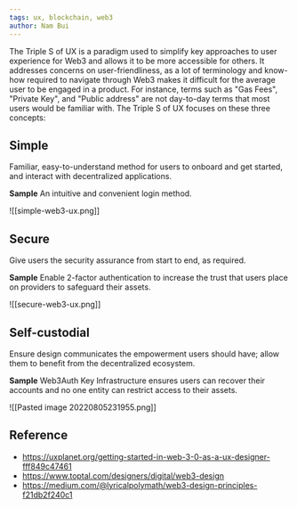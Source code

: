 ```yaml
---
tags: ux, blockchain, web3
author: Nam Bui
---
```


The Triple S of UX is a paradigm used to simplify key approaches to user experience for Web3 and allows it to be more accessible for others. It addresses concerns on user-friendliness, as a lot of terminology and know-how required to navigate through Web3 makes it difficult for the average user to be engaged in a product. For instance, terms such as "Gas Fees", "Private Key", and "Public address" are not day-to-day terms that most users would be familiar with. The Triple S of UX focuses on these three concepts:

## Simple

Familiar, easy-to-understand method for users to onboard and get started, and interact with decentralized applications.

**Sample** An intuitive and convenient login method.

![[simple-web3-ux.png]]

## Secure

Give users the security assurance from start to end, as required.

**Sample** Enable 2-factor authentication to increase the trust that users place on providers to safeguard their assets.

![[secure-web3-ux.png]]
## Self-custodial

Ensure design communicates the empowerment users should have; allow them to benefit from the decentralized ecosystem.

**Sample** Web3Auth Key Infrastructure ensures users can recover their accounts and no one entity can restrict access to their assets.

![[Pasted image 20220805231955.png]]
## Reference

- https://uxplanet.org/getting-started-in-web-3-0-as-a-ux-designer-fff849c47461
- https://www.toptal.com/designers/digital/web3-design
- https://medium.com/@lyricalpolymath/web3-design-principles-f21db2f240c1
